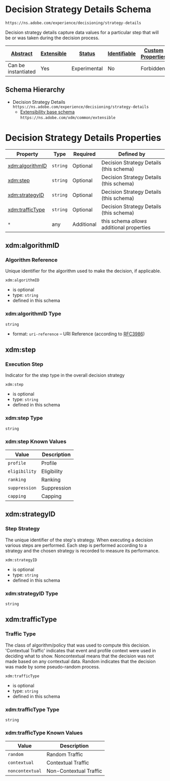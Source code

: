 
# Decision Strategy Details Schema

```
https://ns.adobe.com/experience/decisioning/strategy-details
```

Decision strategy details capture data values for a particular step that will be or was taken during the decision process.

| [Abstract](../../../../abstract.md) | [Extensible](../../../../extensions.md) | [Status](../../../../status.md) | [Identifiable](../../../../id.md) | [Custom Properties](../../../../extensions.md) | [Additional Properties](../../../../extensions.md) | Defined In |
|-------------------------------------|-----------------------------------------|---------------------------------|-----------------------------------|------------------------------------------------|----------------------------------------------------|------------|
| Can be instantiated | Yes | Experimental | No | Forbidden | Permitted | [adobe/experience/decisioning/strategy-details.schema.json](adobe/experience/decisioning/strategy-details.schema.json) |
## Schema Hierarchy

* Decision Strategy Details `https://ns.adobe.com/experience/decisioning/strategy-details`
  * [Extensibility base schema](../../../datatypes/extensible.schema.md) `https://ns.adobe.com/xdm/common/extensible`


# Decision Strategy Details Properties

| Property | Type | Required | Defined by |
|----------|------|----------|------------|
| [xdm:algorithmID](#xdmalgorithmid) | `string` | Optional | Decision Strategy Details (this schema) |
| [xdm:step](#xdmstep) | `string` | Optional | Decision Strategy Details (this schema) |
| [xdm:strategyID](#xdmstrategyid) | `string` | Optional | Decision Strategy Details (this schema) |
| [xdm:trafficType](#xdmtraffictype) | `string` | Optional | Decision Strategy Details (this schema) |
| `*` | any | Additional | this schema *allows* additional properties |

## xdm:algorithmID
### Algorithm Reference

Unique identifier for the algorithm used to make the decision, if applicable.

`xdm:algorithmID`
* is optional
* type: `string`
* defined in this schema

### xdm:algorithmID Type


`string`
* format: `uri-reference` – URI Reference (according to [RFC3986](https://tools.ietf.org/html/rfc3986))






## xdm:step
### Execution Step

Indicator for the step type in the overall decision strategy

`xdm:step`
* is optional
* type: `string`
* defined in this schema

### xdm:step Type


`string`



### xdm:step Known Values
| Value | Description |
|-------|-------------|
| `profile` | Profile |
| `eligibility` | Eligibility |
| `ranking` | Ranking |
| `suppression` | Suppression |
| `capping` | Capping |




## xdm:strategyID
### Step Strategy

The unique identifier of the step's strategy. When executing a decision various steps are performed. Each step is performed according to a strategy and the chosen strategy is recorded to measure its performance.

`xdm:strategyID`
* is optional
* type: `string`
* defined in this schema

### xdm:strategyID Type


`string`






## xdm:trafficType
### Traffic Type

The class of algorithm/policy that was used to compute this decision. 'Contextual Traffic' indicates that event and profile context were used in deciding what to show. Noncontextual means that the decision was not made based on any contextual data. Random indicates that the decision was made by some pseudo-random process.

`xdm:trafficType`
* is optional
* type: `string`
* defined in this schema

### xdm:trafficType Type


`string`



### xdm:trafficType Known Values
| Value | Description |
|-------|-------------|
| `random` | Random Traffic |
| `contextual` | Contextual Traffic |
| `noncontextual` | Non-Contextual Traffic |




